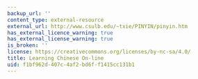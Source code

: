```yaml
---
backup_url: ''
content_type: external-resource
external_url: http://www.csulb.edu/~txie/PINYIN/pinyin.htm
has_external_licence_warning: true
has_external_license_warning: true
is_broken: ''
license: https://creativecommons.org/licenses/by-nc-sa/4.0/
title: Learning Chinese On-line
uid: f1bf962d-407c-4af2-bd6f-f1415cc131b1
---
```

